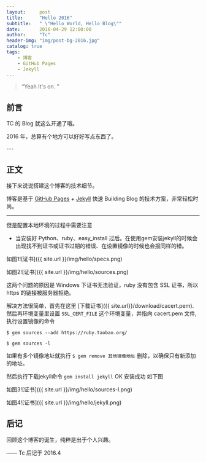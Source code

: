 ```yaml
---
layout:     post
title:      "Hello 2016"
subtitle:   " \"Hello World, Hello Blog\""
date:       2016-04-29 12:00:00
author:     "Tc"
header-img: "img/post-bg-2016.jpg"
catalog: true
tags:
    - 博客
    - GitHub Pages
    - Jekyll
---
```


> “Yeah It's on. ”


## 前言

TC 的 Blog 就这么开通了哦。


2016 年，总算有个地方可以好好写点东西了。




<p id = "build"></p>
---

## 正文

接下来说说搭建这个博客的技术细节。  

博客是基于 [GitHub Pages](https://pages.github.com/) + [Jekyll](http://jekyllrb.com/) 快速 Building Blog 的技术方案，非常轻松时尚。




---

但是配置本地环境的过程中需要注意

*  当安装好 Python、ruby、easy_install 过后。在使用gem安装jekyll的时候会出现找不到证书或证书过期的错误、在设置镜像的时候也会报同样的错。

如图1![证书]({{ site.url }}/img/hello/specs.png)

如图2![证书]({{ site.url }}/img/hello/sources.png)

这两个问题的原因是 Windows 下证书无法验证，ruby 没有包含 SSL 证书，所以 https 的链接被服务器拒绝。

解决方法很简单，首先在这里 [下载证书]({{ site.url}}/download/cacert.pem). 然后再环境变量里设置  ``` SSL_CERT_FILE ``` 这个环境变量，并指向 cacert.pem 文件,执行设置镜像的命令 

``` $ gem sources --add https://ruby.taobao.org/  ```

``` $ gem sources -l ```

如果有多个镜像地址就执行 ``` $ gem remove 其他镜像地址 ```  删除，以确保只有新添加的地址。
 
然后执行下载jekyll命令 ``` gem install jekyll ```  OK 安装成功 如下图

如图3![证书]({{ site.url }}/img/hello/sources-l.png)

如图4![证书]({{ site.url }}/img/hello/jekyll.png)

## 后记

回顾这个博客的诞生，纯粹是出于个人兴趣。

—— Tc 后记于 2016.4



